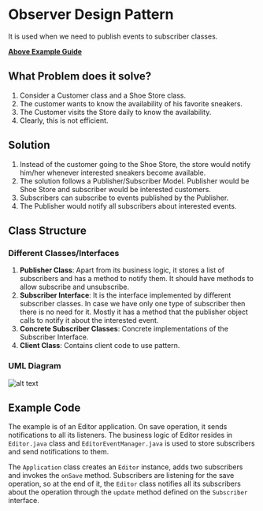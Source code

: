 # Observer Design Pattern
It is used when we need to publish events to subscriber classes.

[**Above Example Guide**](#example-code)

## What Problem does it solve?
1. Consider a Customer class and a Shoe Store class.
2. The customer wants to know the availability of his favorite sneakers.
3. The Customer visits the Store daily to know the availability.
4. Clearly, this is not efficient.

## Solution
1. Instead of the customer going to the Shoe Store, the store would notify him/her whenever interested sneakers become available.
2. The solution follows a Publisher/Subscriber Model. Publisher would be Shoe Store and subscriber would be interested customers.
3. Subscribers can subscribe to events published by the Publisher.
4. The Publisher would notify all subscribers about interested events.

## Class Structure

### Different Classes/Interfaces
1. **Publisher Class**: Apart from its business logic, it stores a list of subscribers and has a method to notify them. It should have methods to allow subscribe and unsubscribe.
2. **Subscriber Interface**: It is the interface implemented by different subscriber classes. In case we have only one type of subscriber then there is no need for it. Mostly it has a method that the publisher object calls to notify it about the interested event.
3. **Concrete Subscriber Classes**: Concrete implementations of the Subscriber Interface.
4. **Client Class**: Contains client code to use pattern.

### UML Diagram
![alt text](<Screenshot 2024-04-28 at 5.05.02 PM.png>)

## Example Code
The example is of an Editor application. On save operation, it sends notifications to all its listeners. The business logic of Editor resides in `Editor.java` class and `EditorEventManager.java` is used to store subscribers and send notifications to them.

The `Application` class creates an `Editor` instance, adds two subscribers and invokes the `onSave` method. Subscribers are listening for the save operation, so at the end of it, the `Editor` class notifies all its subscribers about the operation through the `update` method defined on the `Subscriber` interface.